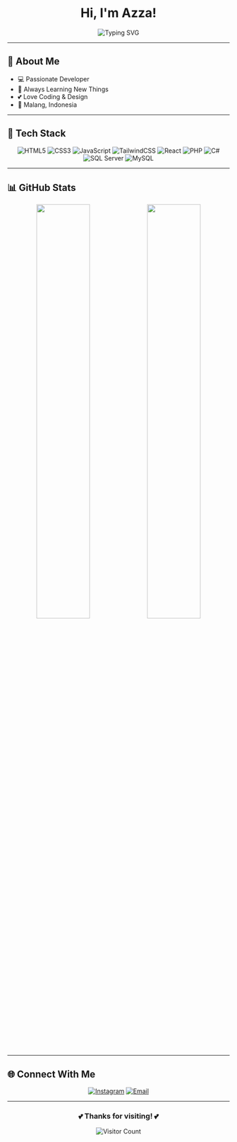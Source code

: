 <div align="center">

#  Hi, I'm Azza! 

<img src="https://readme-typing-svg.herokuapp.com?font=Fira+Code&size=22&duration=3000&pause=1000&color=FF69B4&center=true&vCenter=true&width=435&lines=Welcome+to+my+GitHub!+%F0%9F%92%96;Happy+Coding!+%E2%9C%A8" alt="Typing SVG" />

</div>

---

## 🌸 About Me

- 💻 Passionate Developer
- 🌱 Always Learning New Things
- 💕 Love Coding & Design
- 📍 Malang, Indonesia

---

## 💖 Tech Stack

<div align="center">

![HTML5](https://img.shields.io/badge/HTML5-E34F26?style=for-the-badge&logo=html5&logoColor=white)
![CSS3](https://img.shields.io/badge/CSS3-1572B6?style=for-the-badge&logo=css3&logoColor=white)
![JavaScript](https://img.shields.io/badge/JavaScript-F7DF1E?style=for-the-badge&logo=javascript&logoColor=black)
![TailwindCSS](https://img.shields.io/badge/Tailwind_CSS-38B2AC?style=for-the-badge&logo=tailwind-css&logoColor=white)
![React](https://img.shields.io/badge/React-20232A?style=for-the-badge&logo=react&logoColor=61DAFB)
![PHP](https://img.shields.io/badge/PHP-777BB4?style=for-the-badge&logo=php&logoColor=white)
![C#](https://img.shields.io/badge/C%23-239120?style=for-the-badge&logo=c-sharp&logoColor=white)
![SQL Server](https://img.shields.io/badge/SQL_Server-CC2927?style=for-the-badge&logo=microsoft-sql-server&logoColor=white)
![MySQL](https://img.shields.io/badge/MySQL-4479A1?style=for-the-badge&logo=mysql&logoColor=white)

</div>

---

## 📊 GitHub Stats

<div align="center">
  
<img width="49%" src="https://github-readme-stats.vercel.app/api?username=YOUR_USERNAME&show_icons=true&theme=radical&hide_border=true&bg_color=0D1117&title_color=FF69B4&icon_color=FF69B4&text_color=FFF" />
<img width="49%" src="https://github-readme-streak-stats.herokuapp.com/?user=YOUR_USERNAME&theme=radical&hide_border=true&background=0D1117&stroke=FF69B4&ring=FF69B4&fire=FF1493&currStreakLabel=FF69B4" />

</div>

---

## 🌐 Connect With Me

<div align="center">
  
[![Instagram](https://img.shields.io/badge/Instagram-E4405F?style=for-the-badge&logo=instagram&logoColor=white)](https://instagram.com/ffmhazzhr)
[![Email](https://img.shields.io/badge/Email-D14836?style=for-the-badge&logo=gmail&logoColor=white)](mailto:fazzahra0123@gmail.com)

</div>

---

<div align="center">

### 💕 Thanks for visiting! 💕

![Visitor Count](https://profile-counter.glitch.me/YOUR_USERNAME/count.svg)

</div>
